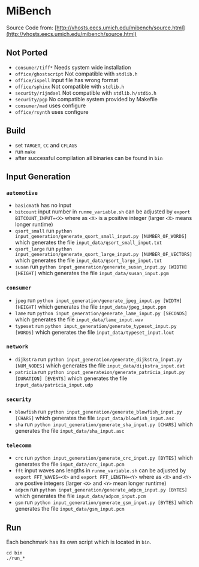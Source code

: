 # MiBench
Source Code from: [http://vhosts.eecs.umich.edu/mibench/source.html](http://vhosts.eecs.umich.edu/mibench/source.html)

## Not Ported
 * `consumer/tiff*` Needs system wide installation
 * `office/ghostscript` Not compatible with `stdlib.h`
 * `office/ispell` input file has wrong format 
 * `office/sphinx` Not compatible with `stdlib.h`
 * `security/rijndael` Not compatible with `stdlib.h/stdio.h` 
 * `security/pgp` No compatible system provided by Makefile 
 * `consumer/mad` uses configure
 * `office/rsynth` uses configure

## Build
 * set `TARGET`, `CC` and `CFLAGS`
 * run `make`
 * after successful compilation all binaries can be found in `bin`

## Input Generation
### `automotive`
 * `basicmath` has no input
 * `bitcount` input number in `runme_variable.sh` can be adjusted by `export BITCOUNT_INPUT=<X>` where as `<X>` is a positive integer (larger `<X>` means longer runtime)
 * `qsort_small` run `python input_generation/generate_qsort_small_input.py [NUMBER_OF_WORDS]` which generates the file `input_data/qsort_small_input.txt`
 * `qsort_large` run `python input_generation/generate_qsort_large_input.py [NUMBER_OF_VECTORS]` which generates the file `input_data/qsort_large_input.txt`
 * `susan` run `python input_generation/generate_susan_input.py [WIDTH] [HEIGHT]` which generates the file `input_data/susan_input.pgm`

### `consumer`
 * `jpeg` run `python input_generation/generate_jpeg_input.py [WIDTH] [HEIGHT]`  which generates the file `input_data/jpeg_input.ppm`
 * `lame` run `python input_generation/generate_lame_input.py [SECONDS]`  which generates the file `input_data/lame_input.wav`
 * `typeset` run `python input_generation/generate_typeset_input.py [WORDS]`  which generates the file `input_data/typeset_input.lout`

### `network`
 * `dijkstra` run `python input_generation/generate_dijkstra_input.py [NUM_NODES]` which generates the file `input_data/dijkstra_input.dat`
 * `patricia` run `python input_generateion/generate_patricia_input.py [DURATION] [EVENTS]` which generates the file `input_data/patricia_input.udp`

### `security`
 * `blowfish` run `python input_generation/generate_blowfish_input.py [CHARS]` which generates the file `input_data/blowfish_input.asc`
 * `sha` run `python input_generation/generate_sha_input.py [CHARS]` which generates the file `input_data/sha_input.asc`

### `telecomm`
 * `crc` run `python input_generation/generate_crc_input.py [BYTES]` which generates the file `input_data/crc_input.pcm`
 * `fft` input waves ans lengths in `runme_variable.sh` can be adjusted by `export FFT_WAVES=<X>` and `export FFT_LENGTH=<Y>` where as `<X>` and `<Y>` are postive integers (larger `<X>` and `<Y>` mean longer runtime)
 * `adpcm` run `python input_generation/generate_adpcm_input.py [BYTES]` which generates the file `input_data/adpcm_input.pcm`
 * `gsm` run `python input_generation/generate_gsm_input.py [BYTES]` which generates the file `input_data/gsm_input.pcm`
 
## Run
Each benchmark has its own script which is located in `bin`.
```
cd bin
./run_*
```

